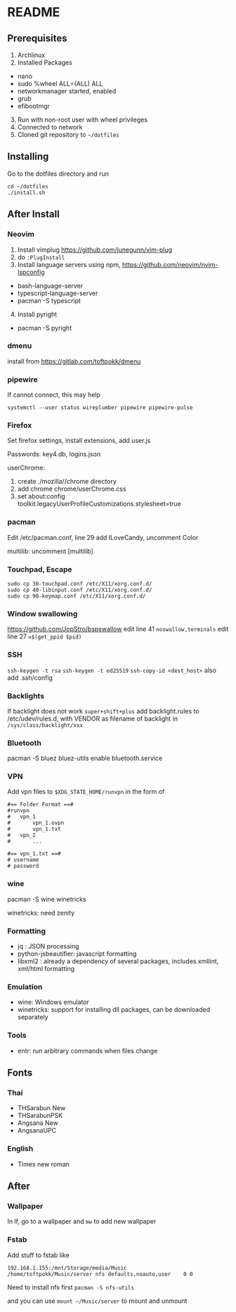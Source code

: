 # README 
## Prerequisites
1. Archlinux
2. Installed Packages
  - nano
  - sudo
    %wheel ALL=(ALL) ALL
  - networkmanager
    started, enabled
  - grub
  - efibootmgr
3. Run with non-root user with wheel privileges
4. Connected to network
5. Cloned git repository to `~/dotfiles`

## Installing
Go to the dotfiles directory and run
```
cd ~/dotfiles
./install.sh
```
## After Install
### Neovim
1. Install vimplug https://github.com/junegunn/vim-plug
2. do `:PlugInstall`
3. Install language servers using npm, https://github.com/neovim/nvim-lspconfig
  - bash-language-server
  - typescript-language-server
  - pacman -S typescript
4. Install pyright
  - pacman -S pyright

### dmenu
install from https://gitlab.com/toftpokk/dmenu

### pipewire
If cannot connect, this may help
```
systemctl --user status wireplumber pipewire pipewire-pulse
```

### Firefox
Set firefox settings, install extensions, add user.js

Passwords: key4.db, logins.json

userChrome:
1. create ./mozilla/<profile>/chrome directory
2. add chrome chrome/userChrome.css
3. set about:config toolkit.legacyUserProfileCustomizations.stylesheet=true

### pacman
Edit /etc/pacman.conf, line 29 add ILoveCandy, uncomment Color

multilib: uncomment [multilib]

### Touchpad, Escape
```
sudo cp 30-touchpad.conf /etc/X11/xorg.conf.d/
sudo cp 40-libinput.conf /etc/X11/xorg.conf.d/
sudo cp 90-keymap.conf /etc/X11/xorg.conf.d/
```

### Window swallowing
https://github.com/JopStro/bspswallow
edit line 41 `noswallow,terminals`
edit line 27 `=$(get_ppid $pid)`

### SSH
`ssh-keygen -t rsa`
`ssh-keygen -t ed25519`
`ssh-copy-id <dest_host>`
also add .ssh/config

### Backlights
If backlight does not work `super+shift+plus` add backlight.rules to
/etc/udev/rules.d, with VENDOR as filename of backlight in `/sys/class/backlight/xxx`

### Bluetooth
pacman -S bluez bluez-utils
enable bluetooth.service

### VPN
Add vpn files to `$XDG_STATE_HOME/runvpn` in the form of
```
#== Folder Format ==#
#runvpn
#	vpn_1
#		vpn_1.ovpn
#		vpn_1.txt
#	vpn_2
#		...

#== vpn_1.txt ==#
# username
# password
```

### wine
pacman -S wine winetricks

winetricks: need zenity

### Formatting
- jq : JSON processing
- python-jsbeautifier: javascript formatting
- libxml2 : already a dependency of several packages, includes xmllint, xml/html formatting

### Emulation
- wine: Windows emulator
- winetricks: support for installing dll packages, can be downloaded separately

### Tools
- entr: run arbitrary commands when files change

## Fonts
### Thai
- THSarabun New
- THSarabunPSK
- Angsana New
- AngsanaUPC
### English
- Times new roman

## After
### Wallpaper
In lf, go to a wallpaper and `mw` to add new wallpaper

### Fstab
Add stuff to fstab like

```fstab
192.168.1.155:/mnt/Storage/media/Music		/home/toftpokk/Music/server	nfs	defaults,noauto,user	0 0
```

Need to install nfs first
`pacman -S nfs-utils`

and you can use `mount ~/Music/server` to mount and unmount
